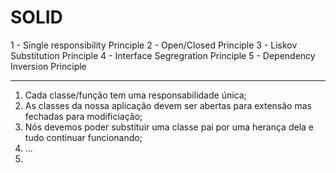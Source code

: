 # SOLID

1 - Single responsibility Principle
2 - Open/Closed Principle
3 - Liskov Substitution Principle
4 - Interface Segregration Principle
5 - Dependency Inversion Principle

--------

1. Cada classe/função tem uma responsabilidade única;
2. As classes da nossa aplicação devem ser abertas para extensão mas fechadas para modificiação;
3. Nós devemos poder substituir uma classe pai por uma herança dela e tudo continuar funcionando;
4. ...
5. 